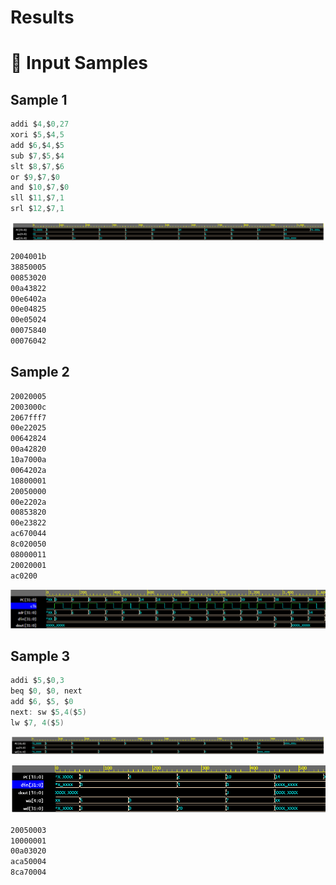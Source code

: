# Results

# 🤔 Input Samples

## Sample 1

```c
addi $4,$0,27
xori $5,$4,5
add $6,$4,$5
sub $7,$5,$4
slt $8,$7,$6
or $9,$7,$0	
and $10,$7,$0
sll $11,$7,1
srl $12,$7,1
```

![Results%208364ebc18800422281705a175f935a25/Untitled.png](Results%208364ebc18800422281705a175f935a25/Untitled.png)

```xml
2004001b
38850005
00853020
00a43822
00e6402a
00e04825
00e05024
00075840
00076042
```

## Sample 2

```xml
20020005
2003000c
2067fff7
00e22025
00642824
00a42820
10a7000a
0064202a
10800001
20050000
00e2202a
00853820
00e23822
ac670044
8c020050
08000011
20020001
ac0200
```

![Results%208364ebc18800422281705a175f935a25/Untitled%201.png](Results%208364ebc18800422281705a175f935a25/Untitled%201.png)

## Sample 3

```c
addi $5,$0,3	
beq $0, $0, next
add $6, $5, $0	
next: sw $5,4($5)
lw $7, 4($5)
```

![Results%208364ebc18800422281705a175f935a25/Untitled%202.png](Results%208364ebc18800422281705a175f935a25/Untitled%202.png)

![Results%208364ebc18800422281705a175f935a25/Untitled%203.png](Results%208364ebc18800422281705a175f935a25/Untitled%203.png)

```xml
20050003
10000001
00a03020
aca50004
8ca70004
```